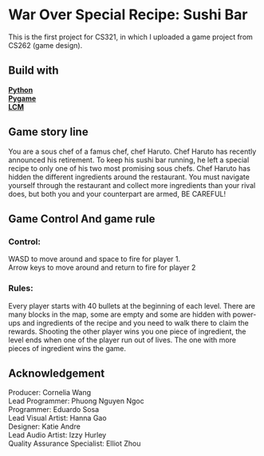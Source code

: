 # War Over Special Recipe: Sushi Bar

This is the first project for CS321, in which I uploaded a game project from CS262 (game design). 

## Build with

 **[Python](https://www.python.org)** <br>
 **[Pygame](https://www.pygame.org)** <br>
 **[LCM](https://lcm-proj.github.io)**

## Game story line

You are a sous chef of a famus chef, chef Haruto. Chef Haruto has recently announced his retirement. To keep his sushi bar running, he left a special recipe to only one of his two most promising sous chefs. Chef Haruto has hidden the different ingredients around the restaurant.  You must navigate yourself through the restaurant and collect more ingredients than your rival does, but both you and your counterpart are armed, BE CAREFUL!

## Game Control And game rule

### Control: 
WASD to move around and space to fire for player 1. <br>
Arrow keys to move around and return to fire for player 2

### Rules:
Every player starts with 40 bullets at the beginning of each level. There are many blocks in the map, some are empty and some are hidden with power-ups and ingredients of the recipe and you need to walk there to claim the rewards. Shooting the other player wins you one piece of ingredient, the level ends when one of the player run out of lives. The one with more pieces of ingredient wins the game.

## Acknowledgement
Producer: Cornelia Wang <br>
Lead Programmer: Phuong Nguyen Ngoc <br>
Programmer: Eduardo Sosa <br>
Lead Visual Artist: Hanna Gao <br>
Designer: Katie Andre <br>
Lead Audio Artist: Izzy Hurley <br>
Quality Assurance Specialist: Elliot Zhou <br>




